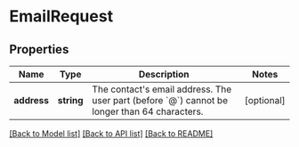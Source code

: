 # EmailRequest

## Properties
Name | Type | Description | Notes
------------ | ------------- | ------------- | -------------
**address** | **string** | The contact&#x27;s email address. The user part (before &#x60;@&#x60;) cannot be longer than 64 characters. | [optional] 

[[Back to Model list]](../../README.md#documentation-for-models) [[Back to API list]](../../README.md#documentation-for-api-endpoints) [[Back to README]](../../README.md)

